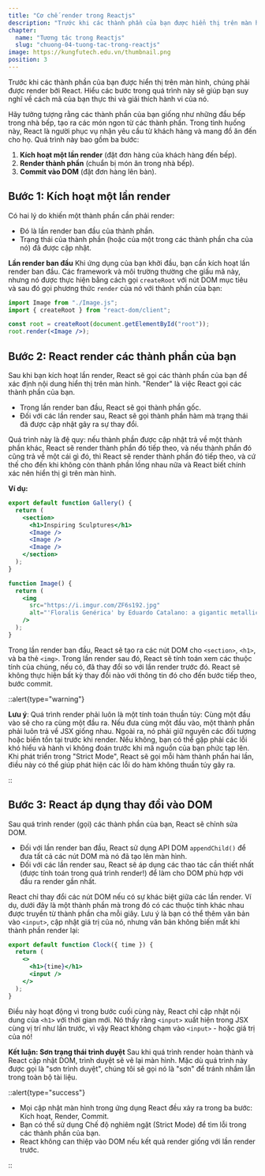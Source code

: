 ```yaml
---
title: "Cơ chế render trong Reactjs"
description: "Trước khi các thành phần của bạn được hiển thị trên màn hình, chúng phải được render bởi React. Hiểu các bước trong quá trình này sẽ giúp bạn suy nghĩ về cách mã của bạn thực thi và giải thích hành vi của nó."
chapter:
  name: "Tương tác trong Reactjs"
  slug: "chuong-04-tuong-tac-trong-reactjs"
image: https://kungfutech.edu.vn/thumbnail.png
position: 3
---
```


Trước khi các thành phần của bạn được hiển thị trên màn hình, chúng phải được render bởi React. Hiểu các bước trong quá trình này sẽ giúp bạn suy nghĩ về cách mã của bạn thực thi và giải thích hành vi của nó.

Hãy tưởng tượng rằng các thành phần của bạn giống như những đầu bếp trong nhà bếp, tạo ra các món ngon từ các thành phần. Trong tình huống này, React là người phục vụ nhận yêu cầu từ khách hàng và mang đồ ăn đến cho họ. Quá trình này bao gồm ba bước:

1. **Kích hoạt một lần render** (đặt đơn hàng của khách hàng đến bếp).
2. **Render thành phần** (chuẩn bị món ăn trong nhà bếp).
3. **Commit vào DOM** (đặt đơn hàng lên bàn).

## Bước 1: Kích hoạt một lần render

Có hai lý do khiến một thành phần cần phải render:

- Đó là lần render ban đầu của thành phần.
- Trạng thái của thành phần (hoặc của một trong các thành phần cha của nó) đã được cập nhật.

**Lần render ban đầu**
Khi ứng dụng của bạn khởi đầu, bạn cần kích hoạt lần render ban đầu. Các framework và môi trường thường che giấu mã này, nhưng nó được thực hiện bằng cách gọi `createRoot` với nút DOM mục tiêu và sau đó gọi phương thức `render` của nó với thành phần của bạn:

```jsx
import Image from "./Image.js";
import { createRoot } from "react-dom/client";

const root = createRoot(document.getElementById("root"));
root.render(<Image />);
```

## Bước 2: React render các thành phần của bạn

Sau khi bạn kích hoạt lần render, React sẽ gọi các thành phần của bạn để xác định nội dung hiển thị trên màn hình. "Render" là việc React gọi các thành phần của bạn.

- Trong lần render ban đầu, React sẽ gọi thành phần gốc.
- Đối với các lần render sau, React sẽ gọi thành phần hàm mà trạng thái đã được cập nhật gây ra sự thay đổi.

Quá trình này là đệ quy: nếu thành phần được cập nhật trả về một thành phần khác, React sẽ render thành phần đó tiếp theo, và nếu thành phần đó cũng trả về một cái gì đó, thì React sẽ render thành phần đó tiếp theo, và cứ thế cho đến khi không còn thành phần lồng nhau nữa và React biết chính xác nên hiển thị gì trên màn hình.

**Ví dụ:**

```jsx
export default function Gallery() {
  return (
    <section>
      <h1>Inspiring Sculptures</h1>
      <Image />
      <Image />
      <Image />
    </section>
  );
}

function Image() {
  return (
    <img
      src="https://i.imgur.com/ZF6s192.jpg"
      alt="'Floralis Genérica' by Eduardo Catalano: a gigantic metallic flower sculpture with reflective petals"
    />
  );
}
```

Trong lần render ban đầu, React sẽ tạo ra các nút DOM cho `<section>`, `<h1>`, và ba thẻ `<img>`. Trong lần render sau đó, React sẽ tính toán xem các thuộc tính của chúng, nếu có, đã thay đổi so với lần render trước đó. React sẽ không thực hiện bất kỳ thay đổi nào với thông tin đó cho đến bước tiếp theo, bước commit.

::alert{type="warning"}

**Lưu ý**: Quá trình render phải luôn là một tính toán thuần túy: Cùng một đầu vào sẽ cho ra cùng một đầu ra. Nếu đưa cùng một đầu vào, một thành phần phải luôn trả về JSX giống nhau. Ngoài ra, nó phải giữ nguyên các đối tượng hoặc biến tồn tại trước khi render. Nếu không, bạn có thể gặp phải các lỗi khó hiểu và hành vi không đoán trước khi mã nguồn của bạn phức tạp lên. Khi phát triển trong "Strict Mode", React sẽ gọi mỗi hàm thành phần hai lần, điều này có thể giúp phát hiện các lỗi do hàm không thuần túy gây ra.

::

## Bước 3: React áp dụng thay đổi vào DOM

Sau quá trình render (gọi) các thành phần của bạn, React sẽ chỉnh sửa DOM.

- Đối với lần render ban đầu, React sử dụng API DOM `appendChild()` để đưa tất cả các nút DOM mà nó đã tạo lên màn hình.
- Đối với các lần render sau, React sẽ áp dụng các thao tác cần thiết nhất (được tính toán trong quá trình render!) để làm cho DOM phù hợp với đầu ra render gần nhất.

React chỉ thay đổi các nút DOM nếu có sự khác biệt giữa các lần render. Ví dụ, dưới đây là một thành phần mà trong đó có các thuộc tính khác nhau được truyền từ thành phần cha mỗi giây. Lưu ý là bạn có thể thêm văn bản vào `<input>`, cập nhật giá trị của nó, nhưng văn bản không biến mất khi thành phần render lại:

```jsx
export default function Clock({ time }) {
  return (
    <>
      <h1>{time}</h1>
      <input />
    </>
  );
}
```

Điều này hoạt động vì trong bước cuối cùng này, React chỉ cập nhật nội dung của `<h1>` với thời gian mới. Nó thấy rằng `<input>` xuất hiện trong JSX cùng vị trí như lần trước, vì vậy React không chạm vào `<input>` - hoặc giá trị của nó!

**Kết luận: Sơn trạng thái trình duyệt**
Sau khi quá trình render hoàn thành và React cập nhật DOM, trình duyệt sẽ vẽ lại màn hình. Mặc dù quá trình này được gọi là "sơn trình duyệt", chúng tôi sẽ gọi nó là "sơn" để tránh nhầm lẫn trong toàn bộ tài liệu.

::alert{type="success"}

- Mọi cập nhật màn hình trong ứng dụng React đều xảy ra trong ba bước: Kích hoạt, Render, Commit.
- Bạn có thể sử dụng Chế độ nghiêm ngặt (Strict Mode) để tìm lỗi trong các thành phần của bạn.
- React không can thiệp vào DOM nếu kết quả render giống với lần render trước.

::
